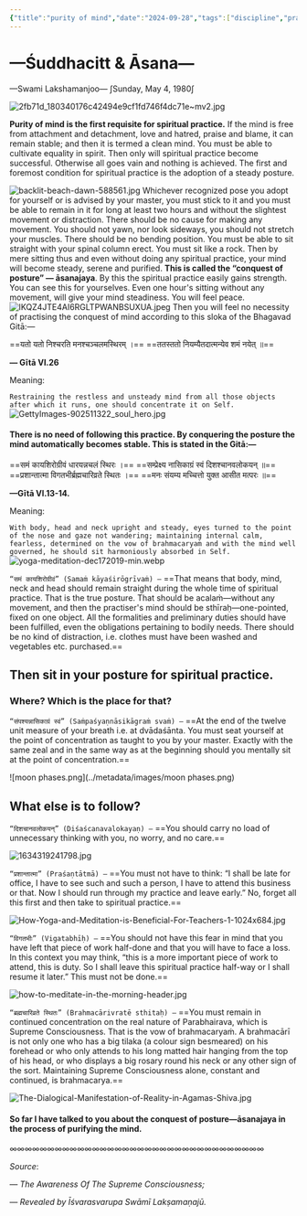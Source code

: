 ```yaml
---
{"title":"purity of mind","date":"2024-09-28","tags":["discipline","practices","mind","purity","awareness","yama","niyama","asana","shuddhachitt","sadhana","articles"],"publish":true,"path":"Practices/purity of mind.md","permalink":"/practices/purity-of-mind-and-internal-posture/","PassFrontmatter":true}
---
```



# —Śuddhacitt & Āsana—
—Swami Lakshamanjoo—
∫Sunday, May 4, 1980∫

![2fb71d_180340176c42494e9cf1fd746f4dc71e~mv2.jpg](../metadata/images/2fb71d_180340176c42494e9cf1fd746f4dc71e~mv2.jpg)

**Purity of mind is the first requisite for spiritual practice.** If the mind is free from attachment and detachment, love and hatred, praise and blame, it can remain stable; and then it is termed a clean mind. You must be able to cultivate equality in spirit. Then only will spiritual practice become successful. Otherwise all goes vain and nothing is achieved. The first and foremost condition for spiritual practice is the adoption of a steady posture. 

![backlit-beach-dawn-588561.jpg](../metadata/images/backlit-beach-dawn-588561.jpg)
Whichever recognized pose you adopt for yourself or is advised by your master, you must stick to it and you must be able to remain in it for long at least two hours and without the slightest movement or distraction. There should be no cause for making any movement. You should not yawn, nor look sideways, you should not stretch your muscles. There should be no bending position. You must be able to sit straight with your spinal column erect. You must sit like a rock. Then by mere sitting thus and even without doing any spiritual practice, your mind will become steady, serene and purified. **This is called the “conquest of posture” — āsanajaya**. By this the spiritual practice easily gains strength. You can see this for yourselves. Even one hour's sitting without any movement, will give your mind steadiness. You will feel peace. 
![IKQZ4JTE4AI6RGLTPWANBSUXUA.jpeg](../metadata/images/IKQZ4JTE4AI6RGLTPWANBSUXUA.jpeg)
Then you will feel no necessity of practising the conquest of mind according to this sloka of the Bhagavad Gitā:— 

==यतो यतो निश्चरति मनश्चञ्चलमस्थिरम् ।== 
==ततस्ततो नियम्यैतदात्मन्येव शमं नयेत् ॥== 

**— Gītā VI.26**

Meaning:

`Restraining the restless and unsteady mind from all those objects after which it runs, one should concentrate it on Self.`
![GettyImages-902511322_soul_hero.jpg](../metadata/images/GettyImages-902511322_soul_hero.jpg)
#### There is no need of following this practice. By conquering the posture the mind automatically becomes stable. This is stated in the Gitā:—

==समं कायशिरोग्रीवं धारयन्नचलं स्थिरः ।== 
==सम्प्रेक्ष्य नासिकाग्रं स्वं दिशश्चानवलोकयन् ॥== 
==प्रशान्तात्मा विगतभीर्ब्रह्मचारिव्रते स्थितः ।== 
==मनः संयम्य मच्चित्तो युक्त आसीत मत्परः ॥==

**—Gītā VI.13-14.** 

Meaning:

`With body, head and neck upright and steady, eyes turned to the point of the nose and gaze not wandering; maintaining internal calm, fearless, determined on the vow of brahmacaryaṁ and with the mind well governed, he should sit harmoniously absorbed in Self.` ![yoga-meditation-dec172019-min.webp](../metadata/images/yoga-meditation-dec172019-min.webp)

`“समं कायशिरोग्रीवं” (Samaṁ kāyaśirōgrīvaṁ) —` ==That means that body, mind, neck and head should remain straight during the whole time of spiritual practice. That is the true posture. That should be acalaṁ—without any movement, and then the practiser's mind should be sthīraḥ—one-pointed, fixed on one object. All the formalities and preliminary duties should have been fulfilled, even the obligations pertaining to bodily needs. There should be no kind of distraction, i.e. clothes must have been washed and vegetables etc. purchased.== 
## Then sit in your posture for spiritual practice.
### Where? Which is the place for that? 

`“संपश्यन्नासिकाग्रं स्वं” (Saṁpaśyaṇnāsikāgraṁ svaṁ) —` ==At the end of the twelve unit measure of your breath i.e. at dvādaśānta. You must seat yourself at the point of concentration as taught to you by your master. Exactly with the same zeal and in the same way as at the beginning should you mentally sit at the point of concentration.==

![moon phases.png](../metadata/images/moon phases.png)

## What else is to follow?

`“दिशचानवलोकयन्” (Diśaścanavalokayaṇ) —` ==You should carry no load of unnecessary thinking with you, no worry, and no care.== 

![1634319241798.jpg](../metadata/images/1634319241798.jpg)

`“प्रशान्तात्मा” (Praśaṇtātmā) —` ==You must not have to think: “I shall be late for office, I have to see such and such a person, I have to attend this business or that. Now I should run through my practice and leave early.” No, forget all this first and then take to spiritual practice.== 

![How-Yoga-and-Meditation-is-Beneficial-For-Teachers-1-1024x684.jpg](../metadata/images/How-Yoga-and-Meditation-is-Beneficial-For-Teachers-1-1024x684.jpg)

`“विगतभीः” (Vigatabhīḥ) —` ==You should not have this fear in mind that you have left that piece of work half-done and that you will have to face a loss. In this context you may think, “this is a more important piece of work to attend, this is duty. So I shall leave this spiritual practice half-way or I shall resume it later.” This must not be done.== 

![how-to-meditate-in-the-morning-header.jpg](../metadata/images/how-to-meditate-in-the-morning-header.jpg)

`“ब्रह्मचारिव्रते स्थितः” (Brahmacārivratē sthitaḥ) —` ==You must remain in continued concentration on the real nature of Parabhairava, which is Supreme Consciousness. That is the vow of brahmacaryaṁ. A brahmacārī is not only one who has a big tilaka (a colour sign besmeared) on his forehead or who only attends to his long matted hair hanging from the top of his head, or who displays a big rosary round his neck or any other sign of the sort. Maintaining Supreme Consciousness alone, constant and continued, is brahmacarya.== 

![The-Dialogical-Manifestation-of-Reality-in-Agamas-Shiva.jpg](../metadata/images/The-Dialogical-Manifestation-of-Reality-in-Agamas-Shiva.jpg)

#### So far I have talked to you about the conquest of posture—āsanajaya in the process of purifying the mind.
∞∞∞∞∞∞∞∞∞∞∞∞∞∞∞∞∞∞∞∞∞∞∞∞∞∞∞∞∞∞∞∞∞∞

$Source:$

*— The Awareness Of The Supreme Consciousness;*

*— Revealed by Īśvarasvarupa Swāmī Lakṣamaṇajū.*
